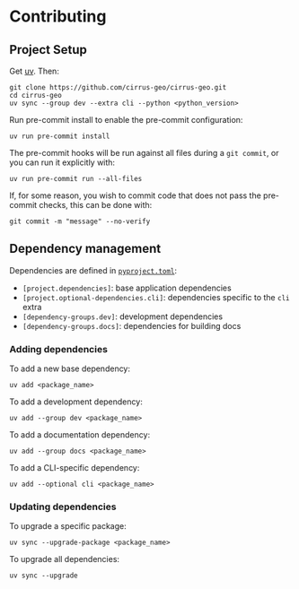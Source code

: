 # Contributing

## Project Setup

Get [uv](https://docs.astral.sh/uv/getting-started/installation/). Then:

```
git clone https://github.com/cirrus-geo/cirrus-geo.git
cd cirrus-geo
uv sync --group dev --extra cli --python <python_version>
```

Run pre-commit install to enable the pre-commit configuration:

```commandline
uv run pre-commit install
```

The pre-commit hooks will be run against all files during a `git commit`, or
you can run it explicitly with:

```commandline
uv run pre-commit run --all-files
```

If, for some reason, you wish to commit code that does not pass the
pre-commit checks, this can be done with:

```commandline
git commit -m "message" --no-verify
```

## Dependency management

Dependencies are defined in [`pyproject.toml`](./pyproject.toml):

* `[project.dependencies]`: base application dependencies
* `[project.optional-dependencies.cli]`: dependencies specific to the `cli` extra
* `[dependency-groups.dev]`: development dependencies
* `[dependency-groups.docs]`: dependencies for building docs

### Adding dependencies

To add a new base dependency:

```commandline
uv add <package_name>
```

To add a development dependency:

```commandline
uv add --group dev <package_name>
```

To add a documentation dependency:

```commandline
uv add --group docs <package_name>
```

To add a CLI-specific dependency:

```commandline
uv add --optional cli <package_name>
```

### Updating dependencies

To upgrade a specific package:

```commandline
uv sync --upgrade-package <package_name>
```

To upgrade all dependencies:

```commandline
uv sync --upgrade
```
